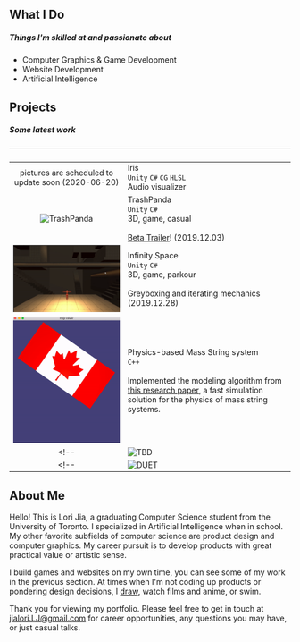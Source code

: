 <a id="general"></a>
## What I Do 
##### Things I'm skilled at and passionate about
- Computer Graphics & Game Development
- Website Development
- Artificial Intelligence

<a id="projects"></a>
## Projects
##### Some latest work

| <img src="" width="300"/> | <img src="" width="200"/> |
|:-------------:|:------------------|
| pictures are scheduled to update soon (2020-06-20) | Iris <br> `Unity`  `C#` `CG` `HLSL` <br> Audio visualizer|
|![TrashPanda](./images/trash-panda.gif)| TrashPanda <br> `Unity`  `C#` <br> 3D, game, casual  <br><br> <i class="fas fa-bullhorn fa-fw"></i> [Beta Trailer](https://youtu.be/V5wO-z483DQ)! (2019.12.03) |
|![IR-IS](./images/IR-IS-greybox.gif)| Infinity Space <br> `Unity` `C#`  <br> 3D, game, parkour <br><br> <i class="fas fa-bullhorn fa-fw"></i> Greyboxing and iterating mechanics (2019.12.28) |
|![Physics-based-rendering](./images/flag.gif)| Physics-based Mass String system <br> `C++` <br><br> Implemented the modeling algorithm from [this research paper](http://graphics.berkeley.edu/papers/Liu-FSM-2013-11/Liu-FSM-2013-11.pdf), a fast simulation solution for the physics of mass string systems.    | 
<!-- |![TBD](./images/trash-panda.gif)| TBD <br> `Unity`  `C#` <br> A RTS game.  <br><br> We are collaborating with a game incubator program to build a RTS game. | -->
<!-- |![DUET](./images/duet.png)| Duet <br> `MERN stack` <br> A One-Stop Licensing Solution for Starting Business Owners.  | -->
<!-- I enjoy building at the intersection of technology and art.  -->
<!-- I enjoy building products that have great practical value or artistic sense: -->

<a id="self-intro"></a>
## About Me

Hello! This is Lori Jia, a graduating Computer Science student from the University of Toronto. I specialized in Artificial Intelligence when in school. My other favorite subfields of computer science are product design and computer graphics. My career pursuit is to develop products with great practical value or artistic sense. 

I build games and websites on my own time, you can see some of my work in the previous section. At times when I'm not coding up products or pondering design decisions, I [draw](./draw.md), watch films and anime, or swim.

Thank you for viewing my portfolio. Please feel free to get in touch at jialori.LJ@gmail.com for career opportunities, any questions you may have, or just casual talks.
